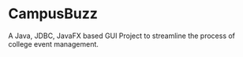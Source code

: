 # CampusBuzz
A Java, JDBC, JavaFX based GUI Project to streamline the process of college event management.
